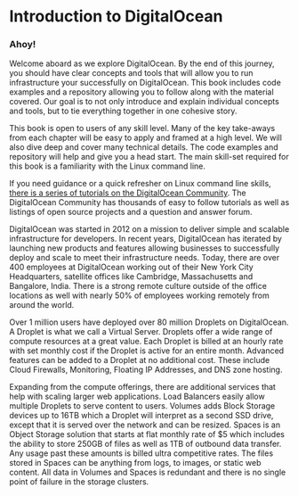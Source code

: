 # Introduction to DigitalOcean

### Ahoy! 
Welcome aboard as we explore DigitalOcean. By the end of this journey, you should have clear concepts and tools that will allow you to run infrastructure your successfully on DigitalOcean. This book includes code examples and a repository allowing you to follow along with the material covered. Our goal is to not only introduce and explain individual concepts and tools, but to tie everything together in one cohesive story.

This book is open to users of any skill level. Many of the key take-aways from each chapter will be easy to apply and framed at a high level. We will also dive deep and cover many technical details. The code examples and repository will help and give you a head start. The main skill-set required for this book is a familiarity with the Linux command line. 

If you need guidance or a quick refresher on Linux command line skills, [there is a series of tutorials on the DigitalOcean Community](https://www.digitalocean.com/community/tutorial_series/getting-started-with-linux). The DigitalOcean Community has thousands of easy to follow tutorials as well as listings of open source projects and a question and answer forum.

DigitalOcean was started in 2012 on a mission to deliver simple and scalable infrastructure for developers. In recent years, DigitalOcean has iterated by launching new products and features allowing businesses to successfully deploy and scale to meet their infrastructure needs. Today, there are over 400 employees at DigitalOcean working out of their New York City Headquarters, satellite offices like Cambridge, Massachusetts and Bangalore, India. There is a strong remote culture outside of the office locations as well with nearly 50% of employees working remotely from around the world.

Over 1 million users have deployed over 80 million Droplets on DigitalOcean.  A Droplet is what we call a Virtual Server.  Droplets offer a wide range of compute resources at a great value. Each Droplet is billed at an hourly rate with set monthly cost if the Droplet is active for an entire month. Advanced features can be added to a Droplet at no additional cost. These include Cloud Firewalls, Monitoring, Floating IP Addresses, and DNS zone hosting. 

Expanding from the compute offerings, there are additional services that help with scaling larger web applications.  Load Balancers easily allow multiple Droplets to serve content to users.  Volumes adds Block Storage devices up to 16TB which a Droplet will interpret as a second SSD drive, except that it is served over the network and can be resized. Spaces is an Object Storage solution that starts at flat monthly rate of $5 which includes the ability to store 250GB of files as well as 1TB of outbound data transfer. Any usage past these amounts is billed ultra competitive rates. The files stored in Spaces can be anything from logs, to images, or static web content.  All data in Volumes and Spaces is redundant and there is no single point of failure in the storage clusters.

